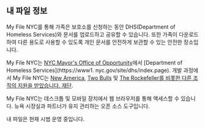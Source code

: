 ## 내 파일 정보

My File NYC를 통해 가족은 보호소를 신청하는 동안 DHS(Department of Homeless Services)와 문서를 업로드하고 공유할 수 있습니다. 또한 가족이 다운로드하여 다른 용도로 사용할 수 있도록 개인 문서를 안전하게 보관할 수 있는 안전한 장소입니다.

My File NYC는 [NYC Mayor's Office of Opportunity](https://www1.nyc.gov/site/opportunity/index.page)에서 [Department of Homeless Services](https://www1. nyc.gov/site/dhs/index.page). 개발 과정에서 My File NYC는 [New America](https://www.newamerica.org/), [Two Bulls](https://www.twobulls.com/) 및 [The Rockefeller를 비롯한 다른 조직의 지원을 받았습니다. 재단](https://www.rockefellerfoundation.org/).

My File NYC는 데스크톱 및 모바일 장치에서 웹 브라우저를 통해 액세스할 수 있습니다. 뉴욕 시장실과 파트너가 유지 관리하는 오픈 소스 도구입니다.

내 파일은 현재 시범 운영 중입니다.
